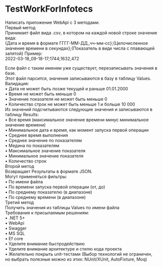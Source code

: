 # TestWorkForInfotecs
Написать приложение WebApi с 3 методами.  
Первый метод  
Принимает файл вида .csv, в котором на каждой новой строке значение вида:  
{Дата и время в формате ГГГГ-ММ-ДД_чч-мм-сс};{Целочисленное значение времени в секундах};{Показатель в виде числа с плавающей запятой}
Пример:  
2022-03-18_09-18-17;1744;1632,472  

Если файл с таким именем уже существует, перезаписывать значения в базе.  
Этот файл парсится, значения записываются в базу в таблицу Values.  
Валидация:  
•	Дата не может быть позже текущей и раньше 01.01.2000  
•	Время не может быть меньше 0  
•	Значение показателя не может быть меньше 0  
•	Количество строк не может быть меньше 1 и больше 10 000  
Из значений подсчитываются следующие значения и записываются в таблицу Results:  
•	Все время (максимальное значение времени минус минимальное значение времени)  
•	Минимальное дата и время, как момент запуска первой операции  
•	Среднее время выполнения  
•	Среднее значение по показателям  
•	Медина по показателям  
•	Максимальное значение показателя  
•	Минимальное значение показателя  
•	Количество строк  
Второй метод   
Возвращает Результаты в формате JSON.  
Могут применяться фильтры:  
•	По имени файла  
•	По времени запуска первой операции (от, до)  
•	По среднему показателю (в диапазоне)  
•	По среднему времени (в диапазоне)  
Третий метод  
Получить значения из таблицы Values по имени файла  
Требования к присылаемым решениям:  
•	.NET 5+  
•	WebApi  
•	Swagger  
•	MS SQL  
•	Ef core  
•	Уделите внимание быстродействию  
•	Уделите внимание архитектуре и стилю кода проекта  
•	Желательно покрыть unit-тестами (Выбор технологий не ограничен, но выбрать полезные можно из этих: NUnit/XUnit, AutoFixture, Moq)
